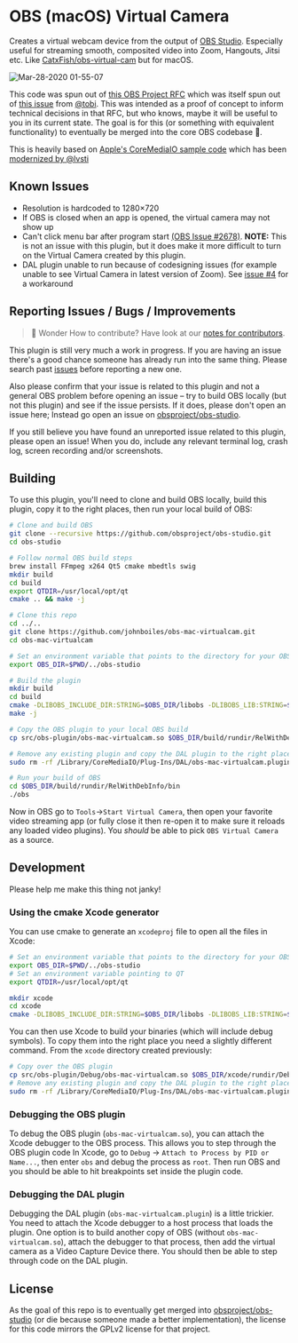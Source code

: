 # OBS (macOS) Virtual Camera

Creates a virtual webcam device from the output of [OBS Studio](https://obsproject.com/). Especially useful for streaming smooth, composited video into Zoom, Hangouts, Jitsi etc. Like [CatxFish/obs-virtual-cam](https://github.com/CatxFish/obs-virtual-cam) but for macOS.

![Mar-28-2020 01-55-07](https://user-images.githubusercontent.com/218876/77819715-279b8700-709a-11ea-8885-aa15051665ee.gif)

This code was spun out of [this OBS Project RFC](https://github.com/obsproject/rfcs/pull/15) which was itself spun out of [this issue](https://github.com/obsproject/obs-studio/issues/2568) from [@tobi](https://github.com/tobi). This was intended as a proof of concept to inform technical decisions in that RFC, but who knows, maybe it will be useful to you in its current state. The goal is for this (or something with equivalent functionality) to eventually be merged into the core OBS codebase 🤞.

This is heavily based on [Apple's CoreMediaIO sample code](https://developer.apple.com/library/archive/samplecode/CoreMediaIO/Introduction/Intro.html) which has been [modernized by @lvsti](https://github.com/lvsti/CoreMediaIO-DAL-Example)

## Known Issues

* Resolution is hardcoded to 1280×720
* If OBS is closed when an app is opened, the virtual camera may not show up
* Can't click menu bar after program start [(OBS Issue #2678)](https://github.com/obsproject/obs-studio/issues/2678).  **NOTE:** This is not an issue with this plugin, but it does make it more difficult to turn on the Virtual Camera created by this plugin.
* DAL plugin unable to run because of codesigning issues (for example unable to see Virtual Camera in latest version of Zoom). See [issue #4](https://github.com/johnboiles/obs-mac-virtualcam/issues/4) for a workaround

## Reporting Issues / Bugs / Improvements

> 🚀 Wonder How to contribute? Have look at our [notes for contributors](./CONTRIBUTING.md).

This plugin is still very much a work in progress. If you are having an issue there's a good chance someone has already run into the same thing. Please search past [issues](https://github.com/johnboiles/obs-mac-virtualcam/issues) before reporting a new one.

Also please confirm that your issue is related to this plugin and not a general OBS problem before opening an issue – try to build OBS locally (but not this plugin) and see if the issue persists. If it does, please don't open an issue here; Instead go open an issue on [obsproject/obs-studio](https://github.com/johnboiles/obs-mac-virtualcam/issues).

If you still believe you have found an unreported issue related to this plugin, please open an issue! When you do, include any relevant terminal log, crash log, screen recording and/or screenshots.

## Building

To use this plugin, you'll need to clone and build OBS locally, build this plugin, copy it to the right places, then run your local build of OBS:

```bash
# Clone and build OBS
git clone --recursive https://github.com/obsproject/obs-studio.git
cd obs-studio

# Follow normal OBS build steps
brew install FFmpeg x264 Qt5 cmake mbedtls swig
mkdir build
cd build
export QTDIR=/usr/local/opt/qt
cmake .. && make -j

# Clone this repo
cd ../..
git clone https://github.com/johnboiles/obs-mac-virtualcam.git
cd obs-mac-virtualcam

# Set an environment variable that points to the directory for your OBS clone
export OBS_DIR=$PWD/../obs-studio

# Build the plugin
mkdir build
cd build
cmake -DLIBOBS_INCLUDE_DIR:STRING=$OBS_DIR/libobs -DLIBOBS_LIB:STRING=$OBS_DIR/build/libobs/libobs.dylib -DOBS_FRONTEND_LIB:STRING=$OBS_DIR/build/UI/obs-frontend-api/libobs-frontend-api.dylib -DQTDIR:STRING=/usr/local/opt/qt ..
make -j

# Copy the OBS plugin to your local OBS build
cp src/obs-plugin/obs-mac-virtualcam.so $OBS_DIR/build/rundir/RelWithDebInfo/obs-plugins/

# Remove any existing plugin and copy the DAL plugin to the right place
sudo rm -rf /Library/CoreMediaIO/Plug-Ins/DAL/obs-mac-virtualcam.plugin && sudo cp -r src/dal-plugin/obs-mac-virtualcam.plugin /Library/CoreMediaIO/Plug-Ins/DAL

# Run your build of OBS
cd $OBS_DIR/build/rundir/RelWithDebInfo/bin
./obs
```

Now in OBS go to `Tools`→`Start Virtual Camera`, then open your favorite video streaming app (or fully close it then re-open it to make sure it reloads any loaded video plugins). You _should_ be able to pick `OBS Virtual Camera` as a source.

## Development

Please help me make this thing not janky!

### Using the cmake Xcode generator

You can use cmake to generate an `xcodeproj` file to open all the files in Xcode:

```bash
# Set an environment variable that points to the directory for your OBS clone
export OBS_DIR=$PWD/../obs-studio
# Set an environment variable pointing to QT
export QTDIR=/usr/local/opt/qt

mkdir xcode
cd xcode
cmake -DLIBOBS_INCLUDE_DIR:STRING=$OBS_DIR/libobs -DLIBOBS_LIB:STRING=$OBS_DIR/build/libobs/libobs.dylib -DOBS_FRONTEND_LIB:STRING=$OBS_DIR/build/UI/obs-frontend-api/libobs-frontend-api.dylib -DQTDIR:STRING=/usr/local/opt/qt -G Xcode ..
```

You can then use Xcode to build your binaries (which will include debug symbols). To copy them into the right place you need a slightly different command. From the `xcode` directory created previously:

```bash
# Copy over the OBS plugin
cp src/obs-plugin/Debug/obs-mac-virtualcam.so $OBS_DIR/xcode/rundir/Debug/obs-plugins
# Remove any existing plugin and copy the DAL plugin to the right place
sudo rm -rf /Library/CoreMediaIO/Plug-Ins/DAL/obs-mac-virtualcam.plugin && sudo cp -r src/dal-plugin/Debug/obs-mac-virtualcam.plugin /Library/CoreMediaIO/Plug-Ins/DAL
```

### Debugging the OBS plugin

To debug the OBS plugin (`obs-mac-virtualcam.so`), you can attach the Xcode debugger to the OBS process. This allows you to step through the OBS plugin code In Xcode, go to `Debug` → `Attach to Process by PID or Name...`, then enter `obs` and debug the process as `root`. Then run OBS and you should be able to hit breakpoints set inside the plugin code.

### Debugging the DAL plugin

Debugging the DAL plugin (`obs-mac-virtualcam.plugin`) is a little trickier. You need to attach the Xcode debugger to a host process that loads the plugin. One option is to build another copy of OBS (without `obs-mac-virtualcam.so`), attach the debugger to that process, then add the virtual camera as a Video Capture Device there. You should then be able to step through code on the DAL plugin.

## License

As the goal of this repo is to eventually get merged into [obsproject/obs-studio](https://github.com/obsproject/obs-studio/) (or die because someone made a better implementation), the license for this code mirrors the GPLv2 license for that project.
